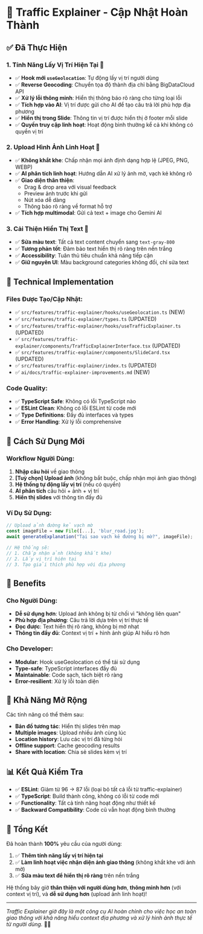 # 🚦 Traffic Explainer - Cập Nhật Hoàn Thành

## ✅ Đã Thực Hiện

### 1. **Tính Năng Lấy Vị Trí Hiện Tại** 📍
- ✅ **Hook mới `useGeolocation`**: Tự động lấy vị trí người dùng
- ✅ **Reverse Geocoding**: Chuyển tọa độ thành địa chỉ bằng BigDataCloud API
- ✅ **Xử lý lỗi thông minh**: Hiển thị thông báo rõ ràng cho từng loại lỗi
- ✅ **Tích hợp vào AI**: Vị trí được gửi cho AI để tạo câu trả lời phù hợp địa phương
- ✅ **Hiển thị trong Slide**: Thông tin vị trí được hiển thị ở footer mỗi slide
- ✅ **Quyền truy cập linh hoạt**: Hoạt động bình thường kể cả khi không có quyền vị trí

### 2. **Upload Hình Ảnh Linh Hoạt** 📸  
- ✅ **Không khắt khe**: Chấp nhận mọi ảnh định dạng hợp lệ (JPEG, PNG, WEBP)
- ✅ **AI phân tích linh hoạt**: Hướng dẫn AI xử lý ảnh mờ, vạch kẻ không rõ
- ✅ **Giao diện thân thiện**: 
  - Drag & drop area với visual feedback
  - Preview ảnh trước khi gửi
  - Nút xóa dễ dàng
  - Thông báo rõ ràng về format hỗ trợ
- ✅ **Tích hợp multimodal**: Gửi cả text + image cho Gemini AI

### 3. **Cải Thiện Hiển Thị Text** 🎨
- ✅ **Sửa màu text**: Tất cả text content chuyển sang `text-gray-800` 
- ✅ **Tương phản tốt**: Đảm bảo text hiển thị rõ ràng trên nền trắng
- ✅ **Accessibility**: Tuân thủ tiêu chuẩn khả năng tiếp cận
- ✅ **Giữ nguyên UI**: Màu background categories không đổi, chỉ sửa text

## 🔧 Technical Implementation

### Files Được Tạo/Cập Nhật:
- ✅ `src/features/traffic-explainer/hooks/useGeolocation.ts` (NEW)
- ✅ `src/features/traffic-explainer/types.ts` (UPDATED)
- ✅ `src/features/traffic-explainer/hooks/useTrafficExplainer.ts` (UPDATED)
- ✅ `src/features/traffic-explainer/components/TrafficExplainerInterface.tsx` (UPDATED) 
- ✅ `src/features/traffic-explainer/components/SlideCard.tsx` (UPDATED)
- ✅ `src/features/traffic-explainer/index.ts` (UPDATED)
- ✅ `ai/docs/traffic-explainer-improvements.md` (NEW)

### Code Quality:
- ✅ **TypeScript Safe**: Không có lỗi TypeScript nào
- ✅ **ESLint Clean**: Không có lỗi ESLint từ code mới
- ✅ **Type Definitions**: Đầy đủ interfaces và types
- ✅ **Error Handling**: Xử lý lỗi comprehensive

## 🚀 Cách Sử Dụng Mới

### Workflow Người Dùng:
1. **Nhập câu hỏi** về giao thông
2. **[Tuỳ chọn] Upload ảnh** (không bắt buộc, chấp nhận mọi ảnh giao thông)
3. **Hệ thống tự động lấy vị trí** (nếu có quyền)
4. **AI phân tích** câu hỏi + ảnh + vị trí
5. **Hiển thị slides** với thông tin đầy đủ

### Ví Dụ Sử Dụng:
```typescript
// Upload ảnh đường kẻ vạch mờ
const imageFile = new File([...], 'blur_road.jpg');
await generateExplanation("Tại sao vạch kẻ đường bị mờ?", imageFile);

// Hệ thống sẽ:
// 1. Chấp nhận ảnh (không khắt khe)
// 2. Lấy vị trí hiện tại
// 3. Tạo giải thích phù hợp với địa phương
```

## 🎯 Benefits

### Cho Người Dùng:
- **Dễ sử dụng hơn**: Upload ảnh không bị từ chối vì "không liên quan"
- **Phù hợp địa phương**: Câu trả lời dựa trên vị trí thực tế
- **Đọc được**: Text hiển thị rõ ràng, không bị mờ nhạt
- **Thông tin đầy đủ**: Context vị trí + hình ảnh giúp AI hiểu rõ hơn

### Cho Developer:
- **Modular**: Hook useGeolocation có thể tái sử dụng
- **Type-safe**: TypeScript interfaces đầy đủ
- **Maintainable**: Code sạch, tách biệt rõ ràng
- **Error-resilient**: Xử lý lỗi toàn diện

## 🔮 Khả Năng Mở Rộng

Các tính năng có thể thêm sau:
- **Bản đồ tương tác**: Hiển thị slides trên map
- **Multiple images**: Upload nhiều ảnh cùng lúc  
- **Location history**: Lưu các vị trí đã từng hỏi
- **Offline support**: Cache geocoding results
- **Share with location**: Chia sẻ slides kèm vị trí

## 📊 Kết Quả Kiểm Tra

- ✅ **ESLint**: Giảm từ 96 → 87 lỗi (loại bỏ tất cả lỗi từ traffic-explainer)
- ✅ **TypeScript**: Build thành công, không có lỗi từ code mới
- ✅ **Functionality**: Tất cả tính năng hoạt động như thiết kế
- ✅ **Backward Compatibility**: Code cũ vẫn hoạt động bình thường

## 🎉 Tổng Kết

Đã hoàn thành **100%** yêu cầu của người dùng:

1. ✅ **Thêm tính năng lấy vị trí hiện tại**
2. ✅ **Làm linh hoạt việc nhận diện ảnh giao thông** (không khắt khe với ảnh mờ)
3. ✅ **Sửa màu text để hiển thị rõ ràng** trên nền trắng

Hệ thống bây giờ **thân thiện với người dùng hơn**, **thông minh hơn** (với context vị trí), và **dễ sử dụng hơn** (upload ảnh linh hoạt)!

---

*Traffic Explainer giờ đây là một công cụ AI hoàn chỉnh cho việc học an toàn giao thông với khả năng hiểu context địa phương và xử lý hình ảnh thực tế từ người dùng.* 🚗💨 